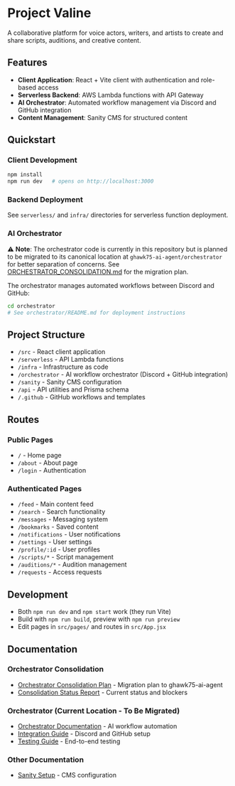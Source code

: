 # Project Valine

A collaborative platform for voice actors, writers, and artists to create and share scripts, auditions, and creative content.

## Features

- **Client Application**: React + Vite client with authentication and role-based access
- **Serverless Backend**: AWS Lambda functions with API Gateway
- **AI Orchestrator**: Automated workflow management via Discord and GitHub integration
- **Content Management**: Sanity CMS for structured content

## Quickstart

### Client Development

```bash
npm install
npm run dev   # opens on http://localhost:3000
```

### Backend Deployment

See `serverless/` and `infra/` directories for serverless function deployment.

### AI Orchestrator

⚠️ **Note**: The orchestrator code is currently in this repository but is planned to be migrated to its canonical location at `ghawk75-ai-agent/orchestrator` for better separation of concerns. See [ORCHESTRATOR_CONSOLIDATION.md](ORCHESTRATOR_CONSOLIDATION.md) for the migration plan.

The orchestrator manages automated workflows between Discord and GitHub:

```bash
cd orchestrator
# See orchestrator/README.md for deployment instructions
```

## Project Structure

- `/src` - React client application
- `/serverless` - API Lambda functions
- `/infra` - Infrastructure as code
- `/orchestrator` - AI workflow orchestrator (Discord + GitHub integration)
- `/sanity` - Sanity CMS configuration
- `/api` - API utilities and Prisma schema
- `/.github` - GitHub workflows and templates

## Routes

### Public Pages
- `/` - Home page
- `/about` - About page
- `/login` - Authentication

### Authenticated Pages
- `/feed` - Main content feed
- `/search` - Search functionality
- `/messages` - Messaging system
- `/bookmarks` - Saved content
- `/notifications` - User notifications
- `/settings` - User settings
- `/profile/:id` - User profiles
- `/scripts/*` - Script management
- `/auditions/*` - Audition management
- `/requests` - Access requests

## Development

- Both `npm run dev` and `npm start` work (they run Vite)
- Build with `npm run build`, preview with `npm run preview`
- Edit pages in `src/pages/` and routes in `src/App.jsx`

## Documentation

### Orchestrator Consolidation
- [Orchestrator Consolidation Plan](ORCHESTRATOR_CONSOLIDATION.md) - Migration plan to ghawk75-ai-agent
- [Consolidation Status Report](CONSOLIDATION_STATUS_REPORT.md) - Current status and blockers

### Orchestrator (Current Location - To Be Migrated)
- [Orchestrator Documentation](orchestrator/README.md) - AI workflow automation
- [Integration Guide](orchestrator/INTEGRATION_GUIDE.md) - Discord and GitHub setup
- [Testing Guide](orchestrator/TESTING_GUIDE.md) - End-to-end testing

### Other Documentation
- [Sanity Setup](SANITY_SETUP.md) - CMS configuration
